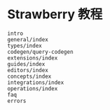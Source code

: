# Strawberry 教程

```{toctree}
intro
general/index
types/index
codegen/query-codegen
extensions/index
guides/index
editors/index
concepts/index
integrations/index
operations/index
faq
errors
```
